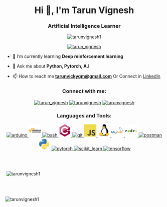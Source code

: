 <h1 align="center">Hi 👋, I'm Tarun Vignesh</h1>
<h3 align="center">Artificial Intelligence Learner</h3>

<p align="center"> <img src="https://komarev.com/ghpvc/?username=tarunvignesh1&label=Profile%20views&color=0e75b6&style=flat" alt="tarunvignesh1" /> </p>

<p align="center"> <a href="https://twitter.com/tarun_vignesh" target="blank"><img src="https://img.shields.io/twitter/follow/tarun_vignesh?logo=twitter&style=for-the-badge" alt="tarun_vignesh" /></a> </p>


- 🌱 I’m currently learning **Deep reinforcement learning**

- 💬 Ask me about **Python, Pytorch, A.I**

- 📫 How to reach me **tarunvickygm@gmail.com**  Or Connect in <a href = "https://linkedin.com/in/tarunvignesh">LinkedIn</a>


<h3 align="center">Connect with me:</h3>
<p align="center">
<a href="https://twitter.com/tarun_vignesh" target="blank"><img align="center" src="https://raw.githubusercontent.com/rahuldkjain/github-profile-readme-generator/master/src/images/icons/Social/twitter.svg" alt="tarun_vignesh" height="30" width="40" /></a>
<a href="https://linkedin.com/in/tarunvignesh" target="blank"><img align="center" src="https://raw.githubusercontent.com/rahuldkjain/github-profile-readme-generator/master/src/images/icons/Social/linked-in-alt.svg" alt="tarunvignesh" height="30" width="40" /></a>
<a href="https://www.hackerrank.com/tarunvignesh" target="blank"><img align="center" src="https://raw.githubusercontent.com/rahuldkjain/github-profile-readme-generator/master/src/images/icons/Social/hackerrank.svg" alt="tarunvignesh" height="30" width="40" /></a>
</p>

<h3 align="center">Languages and Tools:</h3>
<p align="center"> <a href="https://www.arduino.cc/" target="_blank"> <img src="https://cdn.worldvectorlogo.com/logos/arduino-1.svg" alt="arduino" width="40" height="40"/> </a> <a href="https://aws.amazon.com" target="_blank"> <img src="https://raw.githubusercontent.com/devicons/devicon/master/icons/amazonwebservices/amazonwebservices-original-wordmark.svg" alt="aws" width="40" height="40"/> </a> <a href="https://www.gnu.org/software/bash/" target="_blank"> <img src="https://www.vectorlogo.zone/logos/gnu_bash/gnu_bash-icon.svg" alt="bash" width="40" height="40"/> </a> <a href="https://www.w3schools.com/cpp/" target="_blank"> <img src="https://raw.githubusercontent.com/devicons/devicon/master/icons/cplusplus/cplusplus-original.svg" alt="cplusplus" width="40" height="40"/> </a> <a href="https://git-scm.com/" target="_blank"> <img src="https://www.vectorlogo.zone/logos/git-scm/git-scm-icon.svg" alt="git" width="40" height="40"/> </a> <a href="https://developer.mozilla.org/en-US/docs/Web/JavaScript" target="_blank"> <img src="https://raw.githubusercontent.com/devicons/devicon/master/icons/javascript/javascript-original.svg" alt="javascript" width="40" height="40"/> </a> <a href="https://www.linux.org/" target="_blank"> <img src="https://raw.githubusercontent.com/devicons/devicon/master/icons/linux/linux-original.svg" alt="linux" width="40" height="40"/> </a> <a href="https://www.mysql.com/" target="_blank"> <img src="https://raw.githubusercontent.com/devicons/devicon/master/icons/mysql/mysql-original-wordmark.svg" alt="mysql" width="40" height="40"/> </a> <a href="https://nodejs.org" target="_blank"> <img src="https://raw.githubusercontent.com/devicons/devicon/master/icons/nodejs/nodejs-original-wordmark.svg" alt="nodejs" width="40" height="40"/> </a> <a href="https://postman.com" target="_blank"> <img src="https://www.vectorlogo.zone/logos/getpostman/getpostman-icon.svg" alt="postman" width="40" height="40"/> </a> <a href="https://www.python.org" target="_blank"> <img src="https://raw.githubusercontent.com/devicons/devicon/master/icons/python/python-original.svg" alt="python" width="40" height="40"/> </a> <a href="https://pytorch.org/" target="_blank"> <img src="https://www.vectorlogo.zone/logos/pytorch/pytorch-icon.svg" alt="pytorch" width="40" height="40"/> </a> <a href="https://scikit-learn.org/" target="_blank"> <img src="https://upload.wikimedia.org/wikipedia/commons/0/05/Scikit_learn_logo_small.svg" alt="scikit_learn" width="40" height="40"/> </a> <a href="https://www.tensorflow.org" target="_blank"> <img src="https://www.vectorlogo.zone/logos/tensorflow/tensorflow-icon.svg" alt="tensorflow" width="40" height="40"/> </a> </p>

<br>
<br>
<p>&nbsp;<img align="center" src="https://github-readme-stats.vercel.app/api?username=tarunvignesh1&show_icons=true&locale=en" alt="tarunvignesh1" /></p>
<br>
<br>
<p><img align="center" src="https://github-readme-streak-stats.herokuapp.com/?user=tarunvignesh1&" alt="tarunvignesh1" /></p>
